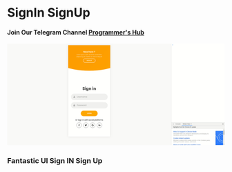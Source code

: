 # SignIn SignUp

#### Join Our Telegram Channel [Programmer's Hub](http://t.me/ProgHub09)

![Login Screen Image](https://github.com/princu09/signIn_signUp/blob/master/SignIn%20SignUp.gif?raw=true)

### Fantastic UI Sign IN Sign Up
